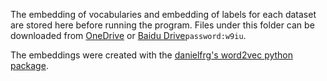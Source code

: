The embedding of vocabularies and embedding of labels for each dataset are stored here before running the program. Files under this folder can be downloaded from [OneDrive](https://1drv.ms/f/s!AlvsB_ZEXPkijqsFvM0iDt-AYi6iEg) or [Baidu Drive](https://pan.baidu.com/s/1-geSqJvwfWh5NZYXsWZEcA)```password:w9iu```.

The embeddings were created with the [danielfrg's word2vec python package](https://github.com/danielfrg/word2vec).
